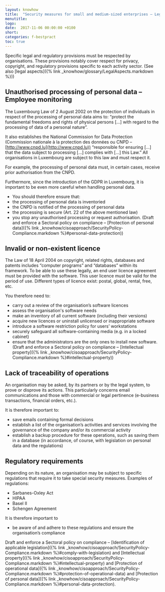 ```yaml
---
layout: knowhow
title:  "Security measures for small and medium-sized enterprises – Legal aspects"
menutitle:
logo:
date:  2017-11-06 00:00:00 +0100
short:
categories: f-bestpract
toc: true
---
```

Specific legal and regulatory provisions must be respected by organisations. These provisions notably cover respect for privacy, copyright, and regulatory provisions specific to each activity sector. (See also [legal aspects]({% link _knowhow/glossary/LegalAspects.markdown %}))

## Unauthorised processing of personal data – Employee monitoring
The Luxembourg Law of 2 August 2002 on the protection of individuals in respect of the processing of personal data aims to: “protect the fundamental freedoms and rights of physical persons [...] with regard to the processing of data of a personal nature”.

It also establishes the National Commission for Data Protection (Commission nationale à la protection des données ou CNPD – [http://www.cnpd.lu](http://www.cnpd.lu)) “responsible for ensuring [...] that the data subject to processing [...] complies with [...] this Law.” All organisations in Luxembourg are subject to this law and must respect it.

For example, the processing of personal data must, in certain cases, receive prior authorisation from the CNPD.

Furthermore, since the introduction of the GDPR in Luxembourg, it is important to be even more careful when handling personal data.

* You should therefore ensure that:
* the processing of personal data is inventoried
* the CNPD is notified of the processing of personal data
* the processing is secure (Art. 22 of the above mentioned law)
* you stop any unauthorised processing or request authorisation. (Draft and enforce a Sectoral policy on compliance – [Protection of personal data]({% link _knowhow/cisoapproach/SecurityPolicy-Compliance.markdown %}#personal-data-protection))

## Invalid or non-existent licence
The Law of 18 April 2004 on copyright, related rights, databases and patents includes “computer programs” and “databases” within its framework. To be able to use these legally, an end user licence agreement must be provided with the software. This user licence must be valid for the period of use. Different types of licence exist: postal, global, rental, free, etc.

You therefore need to:

* carry out a review of the organisation’s software licences
* assess the organisation's software needs
* make an inventory of all current software (including their versions)
* acquire new licences or uninstall unlicensed or inappropriate software
* introduce a software restriction policy for users’ workstations
* securely safeguard all software-containing media (e.g. in a locked cabinet)
* ensure that the administrators are the only ones to install new software. (Draft and enforce a Sectoral policy on compliance – [Intellectual property]({% link _knowhow/cisoapproach/SecurityPolicy-Compliance.markdown %}#intellectual-property))

## Lack of traceability of operations
An organisation may be asked, by its partners or by the legal system, to prove or disprove its actions. This particularly concerns email communications and those with commercial or legal pertinence (e-business transactions, financial orders, etc.).

It is therefore important to:

* save emails containing formal decisions
* establish a list of the organisation’s activities and services involving the governance of the company and/or its commercial activity
* establish a backup procedure for these operations, such as saving them in a database (in accordance, of course, with legislation on personal data and the regulations)

## Regulatory requirements
Depending on its nature, an organisation may be subject to specific regulations that require it to take special security measures. Examples of regulations:

* Sarbanes-Oxley Act
* HIPAA
* Basel II
* Schengen Agreement

It is therefore important to

* be aware of and adhere to these regulations and ensure the organisation’s compliance

Draft and enforce a Sectoral policy on compliance – [Identification of applicable legislation]({% link _knowhow/cisoapproach/SecurityPolicy-Compliance.markdown %}#comply-with-legislation) and [Intellectual property]({% link _knowhow/cisoapproach/SecurityPolicy-Compliance.markdown %}#intellectual-property) and [Protection of operational data]({% link _knowhow/cisoapproach/SecurityPolicy-Compliance.markdown %}#protection-of-operational-data) and [Protection of personal data]({% link _knowhow/cisoapproach/SecurityPolicy-Compliance.markdown %}#personal-data-protection).
